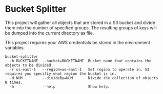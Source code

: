# Bucket Splitter

This project will gather all objects that are stored in a S3 bucket 
and divide them into the number of specified groups. The resulting groups 
of keys will be dumped into the current directory as file.

This project requires your AWS credentials be stored in the environment variables.


    bucket-splitter
      -b BUCKETNAME  --bucket=BUCKETNAME  Bucket name that contains the objects to be divided.
      -r us-east-1   --region=us-east-1   Set region to operate in. S3 requires you specifiy what region the bucket is in.
      -d NUM         --divideBy=NUM       Divide the collection of objects N times.
      -h             --help               Show help.

